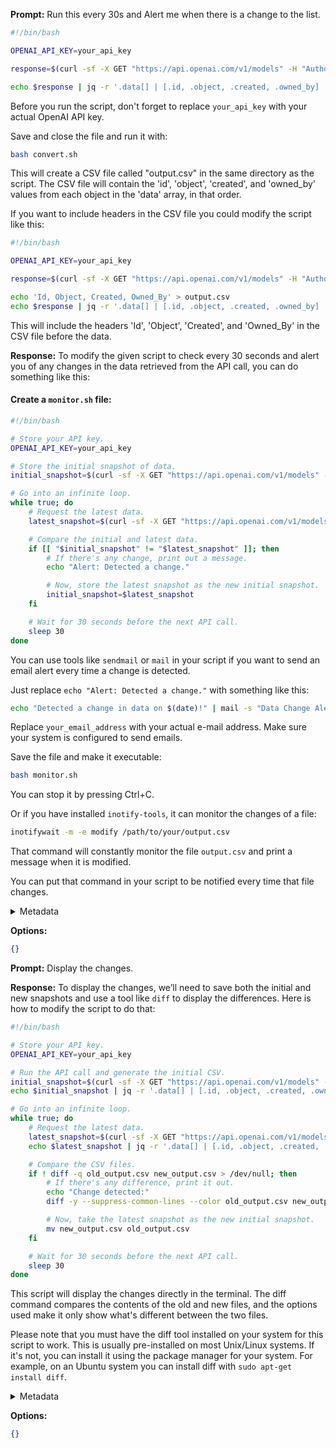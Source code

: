 **Prompt:**
Run this every 30s and Alert me when there is a change to the list.


```bash
#!/bin/bash

OPENAI_API_KEY=your_api_key

response=$(curl -sf -X GET "https://api.openai.com/v1/models" -H "Authorization: Bearer $OPENAI_API_KEY")

echo $response | jq -r '.data[] | [.id, .object, .created, .owned_by] | @csv' > output.csv
```

Before you run the script, don't forget to replace `your_api_key` with your actual OpenAI API key.

Save and close the file and run it with:

```bash
bash convert.sh
```

This will create a CSV file called "output.csv" in the same directory as the script. The CSV file will contain the 'id', 'object', 'created', and 'owned_by' values from each object in the 'data' array, in that order.

If you want to include headers in the CSV file you could modify the script like this:

```bash
#!/bin/bash

OPENAI_API_KEY=your_api_key

response=$(curl -sf -X GET "https://api.openai.com/v1/models" -H "Authorization: Bearer $OPENAI_API_KEY")

echo 'Id, Object, Created, Owned_By' > output.csv
echo $response | jq -r '.data[] | [.id, .object, .created, .owned_by] | @csv' >> output.csv
```

This will include the headers 'Id', 'Object', 'Created', and 'Owned_By' in the CSV file before the data.

**Response:**
To modify the given script to check every 30 seconds and alert you of any changes in the data retrieved from the API call, you can do something like this:

#### Create a `monitor.sh` file:

```bash
#!/bin/bash

# Store your API key.
OPENAI_API_KEY=your_api_key

# Store the initial snapshot of data.
initial_snapshot=$(curl -sf -X GET "https://api.openai.com/v1/models" -H "Authorization: Bearer $OPENAI_API_KEY")

# Go into an infinite loop.
while true; do
    # Request the latest data.
    latest_snapshot=$(curl -sf -X GET "https://api.openai.com/v1/models" -H "Authorization: Bearer $OPENAI_API_KEY")

    # Compare the initial and latest data.
    if [[ "$initial_snapshot" != "$latest_snapshot" ]]; then
        # If there's any change, print out a message.
        echo "Alert: Detected a change."

        # Now, store the latest snapshot as the new initial snapshot.
        initial_snapshot=$latest_snapshot
    fi

    # Wait for 30 seconds before the next API call.
    sleep 30
done
```

You can use tools like `sendmail` or `mail` in your script if you want to send an email alert every time a change is detected.

Just replace `echo "Alert: Detected a change."` with something like this:

```bash
echo "Detected a change in data on $(date)!" | mail -s "Data Change Alert" your_email_address
```

Replace `your_email_address` with your actual e-mail address. Make sure your system is configured to send emails.

Save the file and make it executable:

```bash
bash monitor.sh
```

You can stop it by pressing Ctrl+C.

Or if you have installed `inotify-tools`, it can monitor the changes of a file:

```bash
inotifywait -m -e modify /path/to/your/output.csv
```

That command will constantly monitor the file `output.csv` and print a message when it is modified.

You can put that command in your script to be notified every time that file changes.

<details><summary>Metadata</summary>

- Duration: 39482 ms
- Datetime: 2023-11-06T18:50:14.581449
- Model: gpt-4-0613

</details>

**Options:**
```json
{}
```

**Prompt:**
Display the changes.

**Response:**
To display the changes, we’ll need to save both the initial and new snapshots and use a tool like `diff` to display the differences. Here is how to modify the script to do that:

```bash
#!/bin/bash

# Store your API key.
OPENAI_API_KEY=your_api_key

# Run the API call and generate the initial CSV.
initial_snapshot=$(curl -sf -X GET "https://api.openai.com/v1/models" -H "Authorization: Bearer $OPENAI_API_KEY")
echo $initial_snapshot | jq -r '.data[] | [.id, .object, .created, .owned_by] | @csv' > old_output.csv

# Go into an infinite loop.
while true; do
    # Request the latest data.
    latest_snapshot=$(curl -sf -X GET "https://api.openai.com/v1/models" -H "Authorization: Bearer $OPENAI_API_KEY")
    echo $latest_snapshot | jq -r '.data[] | [.id, .object, .created, .owned_by] | @csv' > new_output.csv

    # Compare the CSV files.
    if ! diff -q old_output.csv new_output.csv > /dev/null; then
        # If there's any difference, print it out.
        echo "Change detected:"
        diff -y --suppress-common-lines --color old_output.csv new_output.csv

        # Now, take the latest snapshot as the new initial snapshot.
        mv new_output.csv old_output.csv
    fi

    # Wait for 30 seconds before the next API call.
    sleep 30
done
```

This script will display the changes directly in the terminal. The diff command compares the contents of the old and new files, and the options used make it only show what's different between the two files.

Please note that you must have the diff tool installed on your system for this script to work. This is usually pre-installed on most Unix/Linux systems. If it's not, you can install it using the package manager for your system. For example, on an Ubuntu system you can install diff with `sudo apt-get install diff`.

<details><summary>Metadata</summary>

- Duration: 36298 ms
- Datetime: 2023-11-06T18:58:00.998960
- Model: gpt-4-0613

</details>

**Options:**
```json
{}
```

